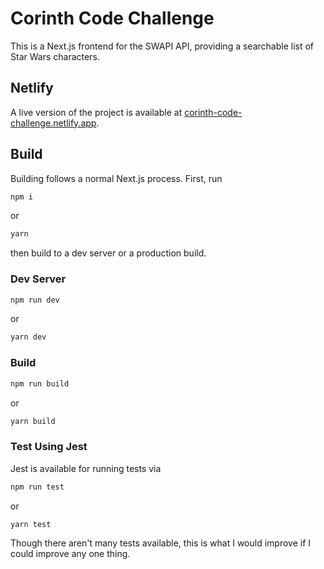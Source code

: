 # Corinth Code Challenge

This is a Next.js frontend for the SWAPI API, providing a searchable list of Star Wars characters.

## Netlify

A live version of the project is available at [corinth-code-challenge.netlify.app](https://corinth-code-challenge.netlify.app).

## Build

Building follows a normal Next.js process.
First, run

```bash
npm i
```

or

```bash
yarn
```

then build to a dev server or a production build.

### Dev Server

```bash
npm run dev
```

or

```bash
yarn dev
```

### Build

```bash
npm run build
```

or

```bash
yarn build
```

### Test Using Jest

Jest is available for running tests via

```bash
npm run test
```

or

```bash
yarn test
```

Though there aren't many tests available, this is what I would improve if I could improve any one thing.
